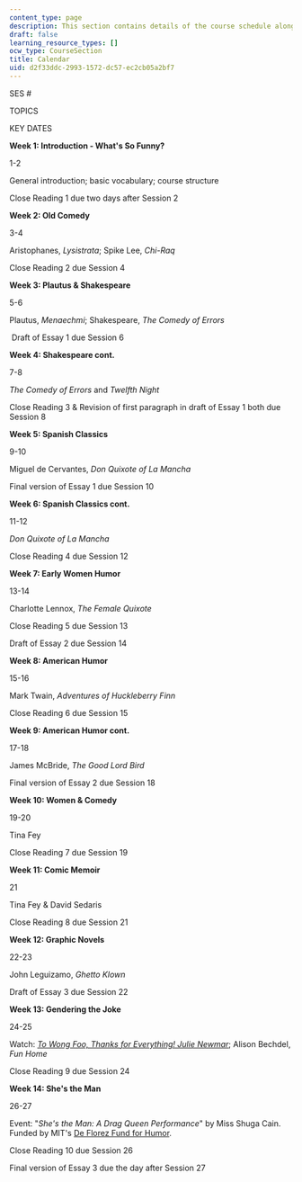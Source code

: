```yaml
---
content_type: page
description: This section contains details of the course schedule along with key dates.
draft: false
learning_resource_types: []
ocw_type: CourseSection
title: Calendar
uid: d2f33ddc-2993-1572-dc57-ec2cb05a2bf7
---
```

SES #

TOPICS

KEY DATES

**Week 1: Introduction - What's So Funny?** 

1-2

General introduction; basic vocabulary; course structure

Close Reading 1 due two days after Session 2

**Week 2: Old Comedy**

3-4

Aristophanes, *Lysistrata*; Spike Lee, *Chi-Raq*

Close Reading 2 due Session 4

**Week 3: Plautus & Shakespeare**

5-6

Plautus, *Menaechmi*; Shakespeare, *The Comedy of Errors*

 Draft of Essay 1 due Session 6

**Week 4: Shakespeare cont.**

7-8

*The Comedy of Errors* and *Twelfth Night*

Close Reading 3 & Revision of first paragraph in draft of Essay 1 both due Session 8

**Week 5: Spanish Classics**

9-10

Miguel de Cervantes, *Don Quixote of La Mancha*

Final version of Essay 1 due Session 10

**Week 6: Spanish Classics cont.**

11-12

*Don Quixote of La Mancha*

Close Reading 4 due Session 12

**Week 7: Early Women Humor**

13-14

Charlotte Lennox, *The Female Quixote*

Close Reading 5 due Session 13

Draft of Essay 2 due Session 14

**Week 8: American Humor**

15-16

Mark Twain, *Adventures of Huckleberry Finn*

Close Reading 6 due Session 15

**Week 9: American Humor cont.**

17-18

James McBride, *The Good Lord Bird*

Final version of Essay 2 due Session 18

**Week 10: Women & Comedy**

19-20

Tina Fey

Close Reading 7 due Session 19

**Week 11: Comic Memoir**

21

Tina Fey & David Sedaris

Close Reading 8 due Session 21

**Week 12: Graphic Novels**

22-23

John Leguizamo, *Ghetto Klown*

Draft of Essay 3 due Session 22

**Week 13: Gendering the Joke**

24-25

Watch: [*To Wong Foo, Thanks for Everything! Julie Newmar*](https://www.imdb.com/title/tt0114682/?ref_=nv_sr_1); Alison Bechdel, *Fun Home*

Close Reading 9 due Session 24

**Week 14: She's the Man**

26-27

Event: "*She's the Man: A Drag Queen Performance*" by Miss Shuga Cain. Funded by MIT's [De Florez Fund for Humor](https://shass.mit.edu/inside/resources/internal/deflorez).

Close Reading 10 due Session 26

Final version of Essay 3 due the day after Session 27